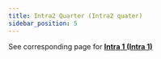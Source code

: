 ```yaml
---
title: Intra2 Quarter (Intra2 quater)
sidebar_position: 5
---
```


See corresponding page for **[Intra 1 (Intra 1)](/docs/finance-area/declarations/intrastat/create-intrastat1/intra1-quater)**